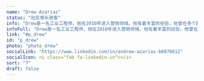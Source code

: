 ```yaml
---
name: "Drew Azarias"
status: "社区增长骇客"
info: "Drew是一名工业工程师，他在2010年进入营销领域。他有着丰富的经验，他曾在多个跨国公司以及初创公司从事增长营销工作。"
infoFull: "Drew是一名工业工程师，他在2010年进入营销领域。他有着丰富的经验，他曾在多个跨国公司以及初创公司从事增长营销工作，他还为多家提供SEO和PPC服务的数字机构工作。在2018年，他致力于社区管理和为区块链公司开展营销活动。如今，Drew开始学习Python和数据科学课程，努力成为一名机器学习工程师。"
link: "#p_drew"
id: "p_drew"
photo: "photo_drew"
socialLink: "https://www.linkedin.com/in/andrew-azarias-b6876612"
socialIcon: <i class="fab fa-linkedin-in"></i>
sort: "7"
draft: false
---
```

